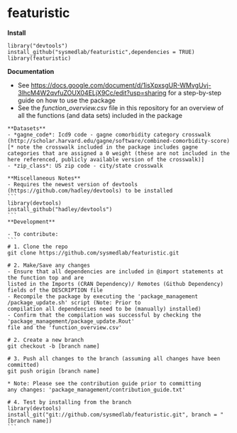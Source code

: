 # featuristic

**Install** 

```
library("devtools")  
install_github("sysmedlab/featuristic",dependencies = TRUE)    
library(featuristic)
```  
**Documentation**
- See https://docs.google.com/document/d/1isXpxsgUR-WMvgUvj-3lhcM4W2qvfuZOUX04ELjX9Cc/edit?usp=sharing 
for a step-by-step guide on how to use the package
- See the _function_overview.csv_ file in this repository for an overview of all 
the functions (and data sets) included in the package 

````
**Datasets**  
- *gagne_code*: Icd9 code - gagne comorbidity category crosswalk (http://scholar.harvard.edu/gagne/software/combined-comorbidity-score) [* note the crosswalk included in the package includes gagne categories that are assigned a 0 weight (these are not included in the here referenced, publicly available version of the crosswalk)]
- *zip_class*: US zip code - city/state crosswalk

**Miscellaneous Notes**
- Requires the newest version of devtools (https://github.com/hadley/devtools) to be installed
```
library(devtools)  
install_github("hadley/devtools")
```
**Development**

- To contribute:
```
# 1. Clone the repo
git clone https://github.com/sysmedlab/featuristic.git

# 2. Make/Save any changes 
- Ensure that all dependencies are included in @import statements at the function top and are 
listed in the Imports (CRAN Dependency)/ Remotes (Github Dependency) fields of the DESCRIPTION file
- Recompile the package by executing the 'package_management /package_update.sh' script (Note: Prior to 
compilation all dependencies need to be (manually) installed)
- Confirm that the compilation was successful by checking the 'package_management/package_update.Rout' 
file and the 'function_overview.csv'

# 2. Create a new branch
git checkout -b [branch name]

# 3. Push all changes to the branch (assuming all changes have been committed)
git push origin [branch name]

* Note: Please see the contribution guide prior to committing 
any changes: 'package_management/contribution_guide.txt'

# 4. Test by installing from the branch
library(devtools)
install_git("git://github.com/sysmedlab/featuristic.git", branch = "[branch name])
```
